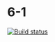 # 6-1
[![Build status](https://ci.appveyor.com/api/projects/status/hsbopvwmgaskwq9x?svg=true)](https://ci.appveyor.com/project/Svetlana-Kutyeva1974/6-1)
